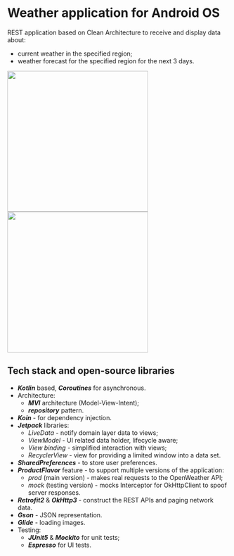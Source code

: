 # Weather application for Android OS
REST application based on Clean Architecture to receive and display data about:
* current weather in the specified region;
* weather forecast for the specified region for the next 3 days.

<p float="middle">
  <kbd> <img src="https://github.com/alexadler9/weather-fetcher/assets/56451293/b457443b-6652-4e63-b885-9f6ffc6a4053" height="320" /> </kbd>
  <kbd> <img src="https://github.com/alexadler9/weather-fetcher/assets/56451293/681e31e2-dd8b-4681-85eb-33e5696a74f7" height="320" /> </kbd>
</p>

## Tech stack and open-source libraries
* **_Kotlin_** based, **_Coroutines_** for asynchronous.
* Architecture:
  - **_MVI_** architecture (Model-View-Intent);
  - **_repository_** pattern.
* **_Koin_** - for dependency injection.
* **_Jetpack_** libraries:
  - _LiveData_ - notify domain layer data to views;
  - _ViewModel_ - UI related data holder, lifecycle aware;
  - _View binding_ - simplified interaction with views;
  - _RecyclerView_ - view for providing a limited window into a data set.
* **_SharedPreferences_** - to store user preferences.
* **_ProductFlavor_** feature - to support multiple versions of the application:
  - _prod_ (main version) - makes real requests to the OpenWeather API;
  - _mock_ (testing version) - mocks Interceptor for OkHttpClient to spoof server responses.
* **_Retrofit2_** & **_OkHttp3_** - construct the REST APIs and paging network data.
* **_Gson_** - JSON representation.
* **_Glide_** - loading images.
* Testing:
  - **_JUnit5_** & **_Mockito_** for unit tests;
  - **_Espresso_** for UI tests.
